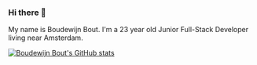 ### Hi there 👋

My name is Boudewijn Bout. I'm a 23 year old Junior Full-Stack Developer living near Amsterdam.

[![Boudewijn Bout's GitHub stats](https://github-readme-stats.vercel.app/api?username=boudewijnbout&theme=transparent)](https://github.com/boudewijnbout/github-readme-stats)
